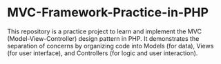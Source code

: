 # MVC-Framework-Practice-in-PHP
This repository is a practice project to learn and implement the MVC (Model-View-Controller) design pattern in PHP. It demonstrates the separation of concerns by organizing code into Models (for data), Views (for user interface), and Controllers (for logic and user interaction).

